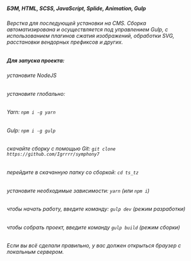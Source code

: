 ##### БЭМ, HTML, SCSS, JavaScript, Splide, Animation, Gulp 

###### Верстка для последующей установки на CMS. Сборка автоматизирована и осуществляется под управлением Gulp, с использованием плагинов сжатия изображений, обработки SVG, расстановки вендорных префиксов и других.

##### Для запуска проекта:

###### установите NodeJS

######  установите глобально:
###### Yarn: ```npm i -g yarn```
###### Gulp: ```npm i -g gulp```

######  скачайте сборку с помощью Git:  ```git clone https://github.com/Igrrrr/symphony7```

###### перейдите в скачанную папку со сборкой: ```cd ts_tz```

###### установите необходимые зависимости: ```yarn``` (или ```npm i```)

###### чтобы начать работу, введите команду: ```gulp dev``` (режим разработки)

###### чтобы собрать проект, введите команду ```gulp build``` (режим сборки)

###### Если вы всё сделали правильно, у вас должен открыться браузер с локальным сервером.
